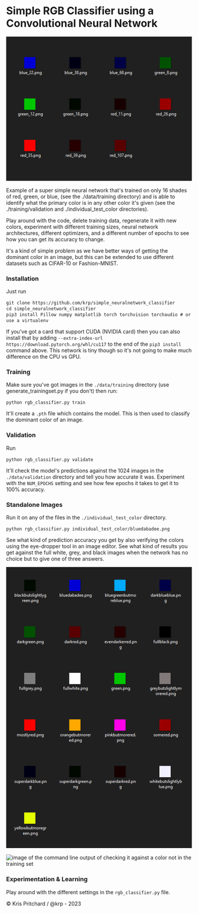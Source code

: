 # Simple RGB Classifier using a Convolutional Neural Network

![training data thumbnails of red green and blue colors](https://raw.githubusercontent.com/krp/simple_neuralnetwork_classifier/main/colors.png)

Example of a super simple neural network that's trained on only 16 shades of  red, green, or blue, (see the ./data/training directory) and is able to identify what the primary color is in any other color it's given (see the ./training/validation and ./individual_test_color directories).

Play around with the code, delete training data, regenerate it with new colors, experiment with different training sizes, neural network architectures, different optimizers, and a different number of epochs to see how you can get its accuracy to change.

It's a kind of simple problem as we have better ways of getting the dominant color in an image, but this can be extended to use different datasets such as CIFAR-10 or Fashion-MNIST.

### Installation

Just run

```shell
git clone https://github.com/krp/simple_neuralnetwork_classifier
cd simple_neuralnetwork_classifier
pip3 install Pillow numpy matplotlib torch torchvision torchaudio # or use a virtualenv
```

If you've got a card that support CUDA (NVIDIA card) then you can also install that by adding `--extra-index-url https://download.pytorch.org/whl/cu117` to the end of the `pip3 install` command above. This network is tiny though so it's not going to make much difference on the CPU vs GPU.


### Training

Make sure you've got images in the `./data/training` directory (use generate_trainingset.py if you don't) then run:

```shell
python rgb_classifier.py train
```

It'll create a `.pth` file which contains the model. This is then used to classify the dominant color of an image.



### Validation

Run

```shell
python rgb_classifier.py validate
```

It'll check the model's predictions against the 1024 images in the `./data/validation` directory and tell you how accurate it was. Experiment with the `NUM_EPOCHS` setting and see how few epochs it takes to get it to 100% accuracy.

### Standalone Images

Run it on any of the files in the `./individual_test_color` directory.
```shell
python rgb_classifier.py individual_test_color/bluedabadee.png
```

See what kind of prediction accuracy you get by also verifying the colors using the eye-dropper tool in an image editor. See what kind of results you get against the full white, grey, and black images when the network has no choice but to give one of three answers.

![picture of other colors it can classify](https://raw.githubusercontent.com/krp/simple_neuralnetwork_classifier/main/extracolors.png)

![image of the command line output of checking it against a color not in the training set](https://user-images.githubusercontent.com/2504972/224700993-e3f65528-9b84-404f-8a80-7cad0c253bd7.png)


### Experimentation & Learning

Play around with the different settings in the `rgb_classifier.py` file.

© Kris Pritchard / @krp - 2023
